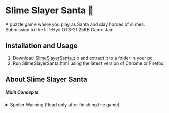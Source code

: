 # Slime Slayer Santa 🎅

A puzzle game where you play as Santa and slay hordes of slimes. Submission to the IIIT-Hyd OTS-21 25KB Game Jam.
## Installation and Usage

 1. Download [SlimeSlayerSanta.zip](https://github.com/advin4603/SlimeSlayerSanta/releases/download/1.0.0/slimeSlayerSanta.zip) and extract it to a folder in your pc.
 2.  Run SlimeSlayerSanta.html using the latest version of Chrome or Firefox.
## About Slime Slayer Santa
##### Main Concepts
<details>
	<summary>Spoiler Warning (Read only after finishing the game)</summary>
	<p>
	At the surface Slime Slayer Santa is a simple "defeat the slimes" game.
	But, the main mechanic of the game is its ability to recognize changes in the game files and react accordingly.
	For example: Removing the collision file causes all collisions to be disabled. This causes santa's snowballs to pass through the enemy and causes all enemy attacks to pass through santa.
	The game's ability to react to file changes is subtly hinted to the player with the use of an intended error message during the first launch of the game asking the player to either remove audio.js to the trash folder or to edit the audio.js files hence demonstrating the two primary ways the game recognizes file changes.
	This leads to interesting puzzles forcing the player to constantly change files to complete rounds which would be otherwise impossible to do.
	</p>
</details>
